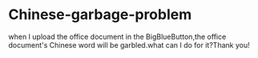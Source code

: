 Chinese-garbage-problem
=======================

when I upload the office document in the BigBlueButton,the office document's Chinese word will be garbled.what can I do for it?Thank you!